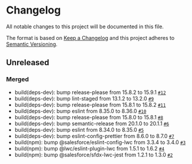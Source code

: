 # Changelog

All notable changes to this project will be documented in this file.

The format is based on [Keep a Changelog](https://keepachangelog.com/en/1.0.0/)
and this project adheres to [Semantic Versioning](https://semver.org/spec/v2.0.0.html).

## Unreleased

### Merged

- build(deps-dev): bump release-please from 15.8.2 to 15.9.1 [`#12`](https://github.com/dschach/semantic-release-playground/pull/12)
- build(deps-dev): bump lint-staged from 13.1.2 to 13.2.0 [`#9`](https://github.com/dschach/semantic-release-playground/pull/9)
- build(deps-dev): bump release-please from 15.8.1 to 15.8.2 [`#11`](https://github.com/dschach/semantic-release-playground/pull/11)
- build(deps-dev): bump eslint from 8.35.0 to 8.36.0 [`#10`](https://github.com/dschach/semantic-release-playground/pull/10)
- build(deps-dev): bump release-please from 15.8.0 to 15.8.1 [`#8`](https://github.com/dschach/semantic-release-playground/pull/8)
- build(deps-dev): bump semantic-release from 20.1.0 to 20.1.1 [`#6`](https://github.com/dschach/semantic-release-playground/pull/6)
- build(deps-dev): bump eslint from 8.34.0 to 8.35.0 [`#5`](https://github.com/dschach/semantic-release-playground/pull/5)
- build(deps-dev): bump eslint-config-prettier from 8.6.0 to 8.7.0 [`#7`](https://github.com/dschach/semantic-release-playground/pull/7)
- build(npm): bump @salesforce/eslint-config-lwc from 3.3.4 to 3.4.0 [`#3`](https://github.com/dschach/semantic-release-playground/pull/3)
- build(npm): bump @lwc/eslint-plugin-lwc from 1.5.1 to 1.6.2 [`#4`](https://github.com/dschach/semantic-release-playground/pull/4)
- build(npm): bump @salesforce/sfdx-lwc-jest from 1.2.1 to 1.3.0 [`#2`](https://github.com/dschach/semantic-release-playground/pull/2)
